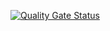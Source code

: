 [![Quality Gate Status](https://sq.jonesit.us/api/project_badges/measure?project=wolfman2g1_breeze_AYRjLLvVSeVByPytZYpv&metric=alert_status&token=70f210d06aa17ee8a00b20c886cb414dd2b89981)](https://sq.jonesit.us/dashboard?id=wolfman2g1_breeze_AYRjLLvVSeVByPytZYpv)